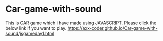 # Car-game-with-sound
This is CAR game which i have made using JAVASCRIPT.
Please click the below link if you want to play.
https://axx-coder.github.io/Car-game-with-sound/jsgameday1.html
